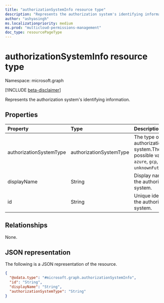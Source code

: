 ```yaml
---
title: "authorizationSystemInfo resource type"
description: "Represents the authorization system's identifying information."
author: "ashyasingh"
ms.localizationpriority: medium
ms.prod: "multicloud-permissions-management"
doc_type: resourcePageType
---
```


# authorizationSystemInfo resource type

Namespace: microsoft.graph

[!INCLUDE [beta-disclaimer](../../includes/beta-disclaimer.md)]

Represents the authorization system's identifying information.

## Properties
|Property|Type|Description|
|:---|:---|:---|
|authorizationSystemType|authorizationSystemType|The type of authorization system.The possible values are: `azure`, `gcp`, `aws`, `unknownFutureValue`.|
|displayName|String|Display name for the authorization system.|
|id|String|Unique identifier for the authorization system.|

## Relationships
None.

## JSON representation
The following is a JSON representation of the resource.
<!-- {
  "blockType": "resource",
  "@odata.type": "microsoft.graph.authorizationSystemInfo"
}
-->
``` json
{
  "@odata.type": "#microsoft.graph.authorizationSystemInfo",
  "id": "String",
  "displayName": "String",
  "authorizationSystemType": "String"
}
```

